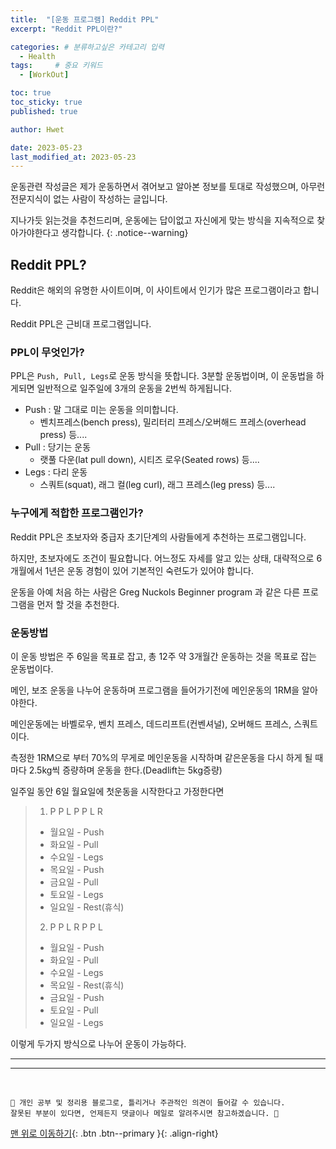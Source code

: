 ```yaml
---
title:  "[운동 프로그램] Reddit PPL"  
excerpt: "Reddit PPL이란?"

categories: # 분류하고싶은 카테고리 입력
  - Health
tags:     # 중요 키워드
  - [WorkOut]

toc: true
toc_sticky: true
published: true

author: Hwet

date: 2023-05-23
last_modified_at: 2023-05-23
---
```


운동관련 작성글은 제가 운동하면서 겪어보고 알아본 정보를 토대로 작성했으며, 아무런 전문지식이 없는 사람이 작성하는 글입니다.

지나가듯 읽는것을 추천드리며, 운동에는 답이없고 자신에게 맞는 방식을 지속적으로 찾아가야한다고 생각합니다.
{: .notice--warning}

## Reddit PPL?

Reddit은 해외의 유명한 사이트이며, 이 사이트에서 인기가 많은 프로그램이라고 합니다.

Reddit PPL은 근비대 프로그램입니다.

### PPL이 무엇인가? 

PPL은 `Push, Pull, Legs`로 운동 방식을 뜻합니다. 3분할 운동법이며, 이 운동법을 하게되면 일반적으로 일주일에 3개의 운동을 2번씩 하게됩니다.


- Push : 말 그대로 미는 운동을 의미합니다.
  - 벤치프레스(bench press), 밀리터리 프레스/오버해드 프레스(overhead press) 등....
- Pull : 당기는 운동 
  - 랫풀 다운(lat pull down), 시티즈 로우(Seated rows) 등....
- Legs : 다리 운동
  - 스쿼트(squat), 래그 컬(leg curl), 래그 프레스(leg press) 등....

### 누구에게 적합한 프로그램인가?

Reddit PPL은 초보자와 중급자 초기단계의 사람들에게 추천하는 프로그램입니다.

하지만, 초보자에도 조건이 필요합니다. 어느정도 자세를 알고 있는 상태, 대략적으로 6개월에서 1년은 운동 경험이 있어 기본적인 숙련도가 있어야 합니다.

운동을 아예 처음 하는 사람은 Greg Nuckols Beginner program 과 같은 다른 프로그램을 먼저 할 것을 추천한다.


### 운동방법

이 운동 방법은 주 6일을 목표로 잡고, 총 12주 약 3개월간 운동하는 것을 목표로 잡는 운동법이다.

메인, 보조 운동을 나누어 운동하며 프로그램을 들어가기전에 메인운동의 1RM을 알아야한다.

메인운동에는 바벨로우, 벤치 프레스, 데드리프트(컨벤셔널), 오버해드 프레스, 스쿼트 이다.

측정한 1RM으로 부터 70%의 무게로 메인운동을 시작하며 같은운동을 다시 하게 될 때마다 2.5kg씩 증량하며 운동을 한다.(Deadlift는 5kg증량)

일주일 동안 6일 월요일에 첫운동을 시작한다고 가정한다면

> 1. P P L P P L R
  > - 월요일 - Push
  > - 화요일 - Pull
  > - 수요일 - Legs
  > - 목요일 - Push
  > - 금요일 - Pull
  > - 토요일 - Legs
  > - 일요일 - Rest(휴식)
> 2. P P L R P P L
  > - 월요일 - Push
  > - 화요일 - Pull
  > - 수요일 - Legs
  > - 목요일 - Rest(휴식)
  > - 금요일 - Push
  > - 토요일 - Pull
  > - 일요일 - Legs

이렇게 두가지 방식으로 나누어 운동이 가능하다.


***


***
<br>
    
    📢 개인 공부 및 정리용 블로그로, 틀리거나 주관적인 의견이 들어갈 수 있습니다.
    잘못된 부분이 있다면, 언제든지 댓글이나 메일로 알려주시면 참고하겠습니다. 🔔

[맨 위로 이동하기](#){: .btn .btn--primary }{: .align-right}